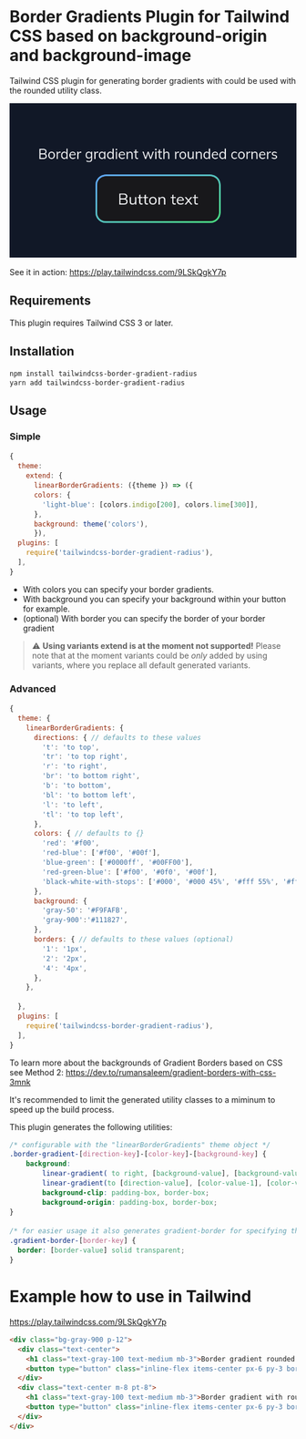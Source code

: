 # Border Gradients Plugin for Tailwind CSS based on background-origin and background-image  

Tailwind CSS plugin for generating border gradients with could be used with the rounded utility class.


![BorderGradientRounded](./img/border-gradient-rounded.png)

See it in action: https://play.tailwindcss.com/9LSkQgkY7p
## Requirements

This plugin requires Tailwind CSS 3 or later.

## Installation 
```
npm install tailwindcss-border-gradient-radius
yarn add tailwindcss-border-gradient-radius
```
## Usage

### Simple

```js
{
  theme:     
    extend: {
      linearBorderGradients: ({theme }) => ({
      colors: {
        'light-blue': [colors.indigo[200], colors.lime[300]],
      },
      background: theme('colors'),
      }),
  plugins: [
    require('tailwindcss-border-gradient-radius'),
  ],
}
```

- With colors you can specify your border gradients.
- With background you can specify your background within your button for example.
- (optional) With border you can specify the border of your border gradient

> :warning: **Using variants extend is at the moment not supported!** Please note that at the moment variants could be *only* added by using variants, where you replace all default generated variants. 


### Advanced

```js
{
  theme: {
    linearBorderGradients: {
      directions: { // defaults to these values
        't': 'to top',
        'tr': 'to top right',
        'r': 'to right',
        'br': 'to bottom right',
        'b': 'to bottom',
        'bl': 'to bottom left',
        'l': 'to left',
        'tl': 'to top left',
      },
      colors: { // defaults to {}
        'red': '#f00',
        'red-blue': ['#f00', '#00f'],
        'blue-green': ['#0000ff', '#00FF00'],
        'red-green-blue': ['#f00', '#0f0', '#00f'],
        'black-white-with-stops': ['#000', '#000 45%', '#fff 55%', '#fff'],
      },
      background: {
        'gray-50': '#F9FAFB',
        'gray-900':'#111827',
      },
      borders: { // defaults to these values (optional)
        '1': '1px',
        '2': '2px',
        '4': '4px',
      },
    },

  },
  plugins: [
    require('tailwindcss-border-gradient-radius'),
  ],
}
```

To learn more about the backgrounds of Gradient Borders based on CSS see Method 2: https://dev.to/rumansaleem/gradient-borders-with-css-3mnk


It's recommended to limit the generated utility classes to a miminum to speed up the build process. 


This plugin generates the following utilities:

```css
/* configurable with the "linearBorderGradients" theme object */
.border-gradient-[direction-key]-[color-key]-[background-key] {
    background: 
        linear-gradient( to right, [background-value], [background-value] ), 
        linear-gradient(to [direction-value], [color-value-1], [color-value2], [color-value-n]);
        background-clip: padding-box, border-box;
        background-origin: padding-box, border-box;
}

/* for easier usage it also generates gradient-border for specifying the border width */
.gradient-border-[border-key] {
  border: [border-value] solid transparent;
} 
```

# Example how to use in Tailwind

https://play.tailwindcss.com/9LSkQgkY7p

```html
<div class="bg-gray-900 p-12">
  <div class="text-center">
    <h1 class="text-gray-100 text-medium mb-3">Border gradient rounded and border styled with native tailwind utilities classes </h1>
    <button type="button" class="inline-flex items-center px-6 py-3 border-gradient-br-blue-green-gray-900 border-transparent border-solid border-2 rounded-xl text-gray-100 text-lg">Button text</button>
  </div>
  <div class="text-center m-8 pt-8">
    <h1 class="text-gray-100 text-medium mb-3">Border gradient with rounded-full, hover and gradient-border utility</h1>
    <button type="button" class="inline-flex items-center px-6 py-3 border-gradient-br-blue-green-gray-900 hover:border-gradient-tl-blue-green-gray-900 gradient-border-2 rounded-full text-gray-100 text-lg">Button text</button>
  </div>
</div>


```
